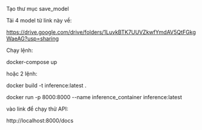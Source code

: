 Tạo thư mục save_model

Tải 4 model từ link này về:

https://drive.google.com/drive/folders/1LuvkBTK7UUVZkwfYmdAV5QtFGkgWaeAG?usp=sharing

Chạy lệnh:

docker-compose up

hoặc 2 lệnh:

docker build -t inference:latest .

docker run -p 8000:8000 --name inference_container inference:latest

vào link để chạy thử API:

http://localhost:8000/docs
